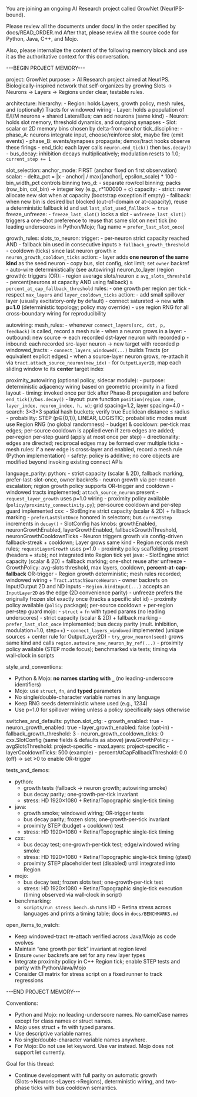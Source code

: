You are joining an ongoing AI Research project called GrowNet (NeurIPS-bound).

Please review all the documents under docs/ in the order specified by docs/READ_ORDER.md
After that, please review all the source code for Python, Java, C++, and Mojo.

Also, please internalize the content of the following memory block and use it as the
authoritative context for this conversation.

---BEGIN PROJECT MEMORY---

project: GrowNet
purpose: >
  AI Research project aimed at NeurIPS. Biologically-inspired network that self-organizes by
  growing Slots → Neurons → Layers → Regions under clear, testable rules.

architecture:
  hierarchy:
    - Region: holds Layers, growth policy, mesh rules, and (optionally) Tracts for windowed wiring
    - Layer: holds a population of E/I/M neurons + shared LateralBus; can add neurons (same kind)
    - Neuron: holds slot memory, threshold dynamics, and outgoing synapses
    - Slot: scalar or 2D memory bins chosen by delta-from-anchor
  tick_discipline:
    - phase_A: neurons integrate input, choose/reinforce slot, maybe fire (emit events)
    - phase_B: events/synapses propagate; demos/tract hooks observe these firings
    - end_tick: each layer calls `neuron.end_tick()` then `bus.decay()`
    - bus_decay: inhibition decays multiplicatively; modulation resets to 1.0; `current_step += 1`

slot_selection:
  anchor_mode: FIRST (anchor fixed on first observation)
  scalar:
    - delta_pct = |x - anchor| / max(|anchor|, epsilon_scale) * 100
    - bin_width_pct controls binning
  two_d:
    - separate row/col binning; packs (row_bin, col_bin) -> integer key (e.g., r*100000 + c)
  capacity:
    - strict: never allocate new slot when at capacity (bootstrap exception if empty)
    - fallback: when new bin is desired but blocked (out-of-domain or at-capacity),
      reuse a deterministic fallback id and set `last_slot_used_fallback = true`
  freeze_unfreeze:
    - `freeze_last_slot()` locks a slot
    - `unfreeze_last_slot()` triggers a one-shot preference to reuse that same slot on next tick
      (no leading underscores in Python/Mojo; flag name = `prefer_last_slot_once`)

growth_rules:
  slots_to_neuron:
    trigger:
      - per-neuron strict capacity reached AND
      - fallback bin used in consecutive inputs ≥ `fallback_growth_threshold`
      - cooldown (ticks) since last neuron growth ≥ `neuron_growth_cooldown_ticks`
    action:
      - layer adds **one neuron of the same kind** as the seed neuron
      - copy bus, slot config, slot limit; set `owner` backref
      - auto-wire deterministically (see autowiring)
  neuron_to_layer (region growth):
    triggers (OR):
      - region average slots/neuron ≥ `avg_slots_threshold`
      - percent(neurons at capacity AND using fallback) ≥ `percent_at_cap_fallback_threshold`
    rules:
      - one growth per region per tick
      - respect `max_layers` and `layer_cooldown_ticks`
    action:
      - add small spillover layer (usually excitatory-only by default)
      - connect saturated → new **with p=1.0** (deterministic topology; policy may override)
      - use region RNG for all cross-boundary wiring for reproducibility

autowiring:
  mesh_rules:
    - whenever `connect_layers(src, dst, p, feedback)` is called, record a mesh rule
    - when a neuron grows in a layer:
      - outbound: new source → each recorded dst-layer neuron with recorded p
      - inbound: each recorded src-layer neuron → new target with recorded p
  windowed_tracts:
    - `connect_layers_windowed(...)` builds Tracts (or equivalent explicit edges)
    - when a source-layer neuron grows, re-attach it via `tract.attach_source_neuron(new_idx)`
    - for `OutputLayer2D`, map each sliding window to its **center** target index

  proximity_autowiring (optional policy, sidecar module):
    - purpose: deterministic adjacency wiring based on geometric proximity in a fixed layout
    - timing: invoked once per tick after Phase‑B propagation and before `end_tick()/bus.decay()`
    - layout: pure function `position(region_name, layer_index, neuron_index, h, w)`; grid spacing=1.2, layer spacing=4.0
    - search: 3×3×3 spatial hash buckets; verify true Euclidean distance ≤ radius
    - probability: STEP (p∈{0,1}), LINEAR, LOGISTIC; probabilistic modes must use Region RNG (no global randomness)
    - budget & cooldown: per‑tick max edges; per‑source cooldown is applied even if zero edges are added; per‑region per‑step guard (apply at most once per step)
    - directionality: edges are directed; reciprocal edges may be formed over multiple ticks
    - mesh rules: if a new edge is cross‑layer and enabled, record a mesh rule (Python implementation)
    - safety: policy is additive; no core objects are modified beyond invoking existing connect APIs

language_parity:
  python:
    - strict capacity (scalar & 2D), fallback marking, prefer-last-slot-once, owner backrefs
    - neuron growth via per-neuron escalation; region growth policy supports OR-trigger and cooldown
    - windowed tracts implemented; `attach_source_neuron` present
    - `request_layer_growth` uses p=1.0 wiring
    - proximity policy available (`policy/proximity_connectivity.py`); per‑source cooldown and per‑step guard implemented
  cxx:
    - SlotEngine strict capacity (scalar & 2D) + fallback marking
    - `preferLastSlotOnce` honored in selectors; bus `currentStep` increments in `decay()`
    - SlotConfig has knobs: growthEnabled, neuronGrowthEnabled, layerGrowthEnabled,
      fallbackGrowthThreshold, neuronGrowthCooldownTicks
    - Neuron triggers growth via config-driven fallback-streak + cooldown; Layer grows same kind
    - Region records mesh rules; `requestLayerGrowth` uses p=1.0
    - proximity policy scaffolding present (headers + stub); not integrated into Region tick yet
  java:
    - SlotEngine strict capacity (scalar & 2D) + fallback marking; one-shot reuse after unfreeze
    - GrowthPolicy: avg-slots threshold, max layers, cooldown, **percent-at-cap-fallback** OR-trigger
    - Region growth deterministic; mesh rules recorded; windowed wiring + `Tract.attachSourceNeuron`
    - owner backrefs on Input/Output 2D and ND inputs
    - `Region.bindInput(...)` accepts an `InputLayer2D` as the edge (2D convenience parity)
    - unfreeze prefers the originally frozen slot exactly once (tracks a specific slot id)
    - proximity policy available (`policy` package); per‑source cooldown + per‑region per‑step guard
  mojo:
    - `struct` + `fn` with typed params (no leading underscores)
    - strict capacity (scalar & 2D) + fallback marking
    - `prefer_last_slot_once` implemented; bus decay parity (mult. inhibition, modulation=1.0, step++)
    - `connect_layers_windowed` implemented (unique sources + center rule for OutputLayer2D)
    - `try_grow_neuron(seed)` grows same kind and calls `region.autowire_new_neuron_by_ref(...)`
    - proximity policy available (STEP mode focus); benchmarked via tests; timing via wall‑clock in scripts

style_and_conventions:

  - Python & Mojo: **no names starting with `_`** (no leading-underscore identifiers)
  - Mojo: use `struct`, `fn`, and **typed** parameters
  - No single/double-character variable names in any language
  - Keep RNG seeds deterministic where used (e.g., 1234)
  - Use p=1.0 for spillover wiring unless a policy specifically says otherwise

switches_and_defaults:
  python.slot_cfg:
    - growth_enabled: true
    - neuron_growth_enabled: true
    - layer_growth_enabled: false (opt-in)
    - fallback_growth_threshold: 3
    - neuron_growth_cooldown_ticks: 0
  cxx.SlotConfig (same fields & defaults as above)
  java.GrowthPolicy:
    - avgSlotsThreshold: project-specific
    - maxLayers: project-specific
    - layerCooldownTicks: 500 (example)
    - percentAtCapFallbackThreshold: 0.0 (off) → set >0 to enable OR-trigger

tests_and_demos:

  - python:
    - growth tests (fallback → neuron growth; autowiring smoke)
    - bus decay parity; one‑growth‑per‑tick invariant
    - stress: HD 1920×1080 + Retina/Topographic single‑tick timing
  - java:
    - growth smoke; windowed wiring; OR‑trigger tests
    - bus decay parity; frozen slots; one‑growth‑per‑tick invariant
    - proximity STEP (budget + cooldown) test
    - stress: HD 1920×1080 + Retina/Topographic single‑tick timing
  - cxx:
    - bus decay test; one‑growth‑per‑tick test; edge/windowed wiring smoke
    - stress: HD 1920×1080 + Retina/Topographic single‑tick timing (gtest)
    - proximity STEP placeholder test (disabled) until integrated into Region
  - mojo:
    - bus decay test; frozen slots test; one‑growth‑per‑tick test
    - stress: HD 1920×1080 + Retina/Topographic single‑tick execution (timing observed via wall‑clock in script)
  - benchmarking:
    - `scripts/run_stress_bench.sh` runs HD + Retina stress across languages and prints a timing table; docs in `docs/BENCHMARKS.md`

open_items_to_watch:

  - Keep windowed-tract re-attach verified across Java/Mojo as code evolves
  - Maintain “one growth per tick” invariant at region level
  - Ensure `owner` backrefs are set for any new layer types
  - Integrate proximity policy in C++ Region tick; enable STEP tests and parity with Python/Java/Mojo
  - Consider CI matrix for stress script on a fixed runner to track regressions

---END PROJECT MEMORY---

Conventions:
- Python and Mojo: no leading-underscore names. No camelCase names except for class names or struct names.
- Mojo uses struct + fn with typed params.
- Use descriptive variable names. 
- No single/double-character variable names anywhere.
- For Mojo: Do not use let keyword. Use var instead. Mojo does not support let currently.

Goal for this thread:
- Continue development with full parity on automatic growth (Slots→Neurons→Layers→Regions),
  deterministic wiring, and two-phase ticks with bus cooldown semantics.